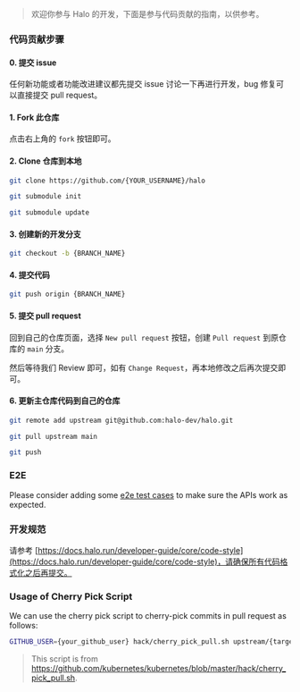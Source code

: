 > 欢迎你参与 Halo 的开发，下面是参与代码贡献的指南，以供参考。

### 代码贡献步骤

#### 0. 提交 issue

任何新功能或者功能改进建议都先提交 issue 讨论一下再进行开发，bug 修复可以直接提交 pull request。

#### 1. Fork 此仓库

点击右上角的 `fork` 按钮即可。

#### 2. Clone 仓库到本地

```bash
git clone https://github.com/{YOUR_USERNAME}/halo

git submodule init

git submodule update
```

#### 3. 创建新的开发分支

```bash
git checkout -b {BRANCH_NAME}
```

#### 4. 提交代码

```bash
git push origin {BRANCH_NAME}
```

#### 5. 提交 pull request

回到自己的仓库页面，选择 `New pull request` 按钮，创建 `Pull request` 到原仓库的 `main` 分支。

然后等待我们 Review 即可，如有 `Change Request`，再本地修改之后再次提交即可。

#### 6. 更新主仓库代码到自己的仓库

```bash
git remote add upstream git@github.com:halo-dev/halo.git

git pull upstream main

git push
```

### E2E

Please consider adding some [e2e test cases](e2e/README.md) to make sure the APIs work as expected.

### 开发规范

请参考 [https://docs.halo.run/developer-guide/core/code-style](https://docs.halo.run/developer-guide/core/code-style)，请确保所有代码格式化之后再提交。

### Usage of Cherry Pick Script

We can use the cherry pick script to cherry-pick commits in pull request as follows:

```bash
GITHUB_USER={your_github_user} hack/cherry_pick_pull.sh upstream/{target_branch} {pull_request_number}
```

> This script is from <https://github.com/kubernetes/kubernetes/blob/master/hack/cherry_pick_pull.sh>.

